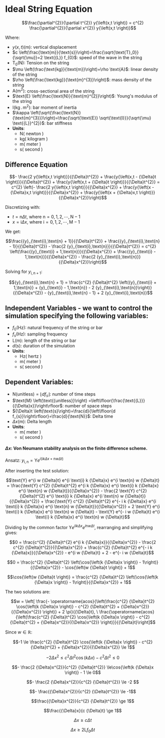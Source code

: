 # Ideal String Equation

$$\frac{\partial^{2}}{\partial t^{2}} y{\left(x,t \right)} = c^{2} \frac{\partial^{2}}{\partial x^{2}} y{\left(x,t \right)}$$

Where:

- $y{\left(x,t \right)} \left(\text{m}\right)$: vertical displacement
- $c \left(\frac{\text{m}}{\text{s}}\right)=\frac{\sqrt{\text{T}_0}}{\sqrt{\mu}}=2 \text{{L}} f_{0}$: speed of the wave in the string
- $\text{T}_0 \left(\text{N}\right)$: Tension on the string
- $\mu \left(\frac{\text{kg}}{\text{m}}\right)=\rho \text{A}$: linear density of the string
- $\rho \left(\frac{\text{kg}}{\text{m}^{3}}\right)$: mass density of the string
- $\text{A} \left(\text{m}^{2}\right)$: cross-sectional area of the string
- $\text{E} \left(\frac{\text{N}}{\text{m}^{2}}\right)$: Young's modulus of the string
- $\text{I} \left(\text{kg} \,.\, \text{m}^{2}\right)$: bar moment of inertia
- $\kappa \left(\sqrt{\frac{\text{N}}{\text{m}^{3}}}\right)=\frac{\sqrt{\text{E}} \sqrt{\text{I}}}{\sqrt{\mu} \text{{L}}^{2}}$: bar stiffness
- **Units**:
  - $\text{N} \left(\text{ newton }\right)$ 
  - $\text{kg} \left(\text{ kilogram }\right)$ 
  - $\text{m} \left(\text{ meter }\right)$ 
  - $\text{s} \left(\text{ second }\right)$ 


## Difference Equation

$$- \frac{2 y{\left(x,t \right)}}{{\Delta}t^{2}} + \frac{y{\left(x,t - {\Delta}t \right)}}{{\Delta}t^{2}} + \frac{y{\left(x,t + {\Delta}t \right)}}{{\Delta}t^{2}} = c^{2} \left(- \frac{2 y{\left(x,t \right)}}{{\Delta}x^{2}} + \frac{y{\left(x - {\Delta}x,t \right)}}{{\Delta}x^{2}} + \frac{y{\left(x + {\Delta}x,t \right)}}{{\Delta}x^{2}}\right)$$

Discretizing with:

- $t=\text{n} {\Delta}t,$ where $\text{n}=0,1,2,\cdots,\text{N}-1$
- $x=\text{i} {\Delta}x,$ where $\text{i}=0,1,2,\cdots,\text{M}-1$

We get:

$$\frac{{y}_{\text{i},\text{n} + 1}}{{\Delta}t^{2}} + \frac{{y}_{\text{i},\text{n} - 1}}{{\Delta}t^{2}} - \frac{2 {y}_{\text{i},\text{n}}}{{\Delta}t^{2}} = c^{2} \left(\frac{{y}_{\text{i} + 1,\text{n}}}{{\Delta}x^{2}} + \frac{{y}_{\text{i} - 1,\text{n}}}{{\Delta}x^{2}} - \frac{2 {y}_{\text{i},\text{n}}}{{\Delta}x^{2}}\right)$$

Solving for ${y}_{\text{i},\text{n} + 1}$:

$${y}_{\text{i},\text{n} + 1} = \frac{c^{2} {\Delta}t^{2} \left({y}_{\text{i} + 1,\text{n}} + {y}_{\text{i} - 1,\text{n}} - 2 {y}_{\text{i},\text{n}}\right)}{{\Delta}x^{2}} - {y}_{\text{i},\text{n} - 1} + 2 {y}_{\text{i},\text{n}}$$

## Independent Variables - we want to control the simulation specifying the following variables:

- $f_{0} \left(\text{Hz}\right)$: natural frequency of the string or bar
- $f_{s} \left(\text{Hz}\right)$: sampling frequency
- $\text{{L}} \left(\text{m}\right)$: length of the string or bar
- $d \left(\text{s}\right)$: duration of the simulation
- **Units**:
  - $\text{Hz} \left(\text{ hertz }\right)$ 
  - $\text{m} \left(\text{ meter }\right)$ 
  - $\text{s} \left(\text{ second }\right)$ 


## Dependent Variables:

- $\text{N} \left(\text{{unitless}}\right) =\left\lfloor{d f_{s}}\right\rfloor$: number of time steps
- $\text{M} \left(\text{{unitless}}\right) =\left\lfloor{\frac{\text{{L}}}{{\Delta}x}}\right\rfloor$: number of space steps
- ${\Delta}t \left(\text{s}\right)=\frac{d}{\left\lfloor{d f_{s}}\right\rfloor}=\frac{d}{\text{N}}$: Delta time
- ${\Delta}x \left(\text{m}\right)$: Delta length
- **Units**:
  - $\text{m} \left(\text{ meter }\right)$ 
  - $\text{s} \left(\text{ second }\right)$ 


#### ${\Delta}x$: Von Neumann stability analysis on the finite difference scheme.
Ansatz: ${y}_{\text{i},\text{n}} = \text{Y} e^{i \left(\text{i} k {\Delta}x + \text{n} w {\Delta}t\right)}$

After inserting the test solution:

$$\text{Y} e^{i w {\Delta}t} e^{i \text{i} k {\Delta}x} e^{i \text{n} w {\Delta}t} = \frac{\text{Y} c^{2} {\Delta}t^{2} e^{i k {\Delta}x} e^{i \text{i} k {\Delta}x} e^{i \text{n} w {\Delta}t}}{{\Delta}x^{2}} - \frac{2 \text{Y} c^{2} {\Delta}t^{2} e^{i \text{i} k {\Delta}x} e^{i \text{n} w {\Delta}t}}{{\Delta}x^{2}} + \frac{\text{Y} c^{2} {\Delta}t^{2} e^{- i k {\Delta}x} e^{i \text{i} k {\Delta}x} e^{i \text{n} w {\Delta}t}}{{\Delta}x^{2}} + 2 \text{Y} e^{i \text{i} k {\Delta}x} e^{i \text{n} w {\Delta}t} - \text{Y} e^{- i w {\Delta}t} e^{i \text{i} k {\Delta}x} e^{i \text{n} w {\Delta}t}$$

Dividing by the common factor $\text{Y} e^{i \text{i} k {\Delta}x} e^{i \text{n} w {\Delta}t}$, rearranging and simplifying gives:

$$0 = \frac{c^{2} {\Delta}t^{2} e^{i k {\Delta}x}}{{\Delta}x^{2}} - \frac{2 c^{2} {\Delta}t^{2}}{{\Delta}x^{2}} + \frac{c^{2} {\Delta}t^{2} e^{- i k {\Delta}x}}{{\Delta}x^{2}} - e^{i w {\Delta}t} + 2 - e^{- i w {\Delta}t}$$

$$0 = \frac{c^{2} {\Delta}t^{2} \left(\cos{\left(k {\Delta}x \right)} - 1\right)}{{\Delta}x^{2}} - \cos{\left(w {\Delta}t \right)} + 1$$

$$\cos{\left(w {\Delta}t \right)} = \frac{c^{2} {\Delta}t^{2} \left(\cos{\left(k {\Delta}x \right)} - 1\right)}{{\Delta}x^{2}} + 1$$

The two solutions are:

$$w = \left[ \frac{- \operatorname{acos}{\left(\frac{c^{2} {\Delta}t^{2} \cos{\left(k {\Delta}x \right)} - c^{2} {\Delta}t^{2} + {\Delta}x^{2}}{{\Delta}x^{2}} \right)} + 2 \pi}{{\Delta}t}, \  \frac{\operatorname{acos}{\left(\frac{c^{2} {\Delta}t^{2} \cos{\left(k {\Delta}x \right)} - c^{2} {\Delta}t^{2} + {\Delta}x^{2}}{{\Delta}x^{2}} \right)}}{{\Delta}t}\right]$$

Since $w \in \mathbb{R}$:

$$-1 \le \frac{c^{2} {\Delta}t^{2} \cos{\left(k {\Delta}x \right)} - c^{2} {\Delta}t^{2} + {\Delta}x^{2}}{{\Delta}x^{2}} \le 1$$

$$- 2 {\Delta}x^{2} \le c^{2} {\Delta}t^{2} \cos{\left(k {\Delta}x \right)} - c^{2} {\Delta}t^{2} \le 0$$

$$- \frac{2 {\Delta}x^{2}}{c^{2} {\Delta}t^{2}} \le\cos{\left(k {\Delta}x \right)} - 1 \le 0$$

$$- \frac{2 {\Delta}x^{2}}{c^{2} {\Delta}t^{2}} \le -2 $$

$$- \frac{{\Delta}x^{2}}{c^{2} {\Delta}t^{2}} \le -1$$

$$\frac{{\Delta}x^{2}}{c^{2} {\Delta}t^{2}} \ge 1$$

$$\frac{{\Delta}x}{c {\Delta}t} \ge 1$$

$${\Delta}x \ge c {\Delta}t$$

$${\Delta}x \ge 2 \text{{L}} f_{0} {\Delta}t$$

